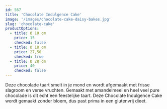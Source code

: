 ```yaml
---
id: 567
title: 'Chocolate Indulgence Cake'
image: '/images/chocolate-cake-daisy-bakes.jpg'
slug: 'chocolate-cake'
productOptions:
  - title: Ø 10 cm
    price: 15
    checked: false
  - title: Ø 18 cm
    price: 27,50
    checked: true
  - title: Ø 28 cm
    price: 40
    checked: false
---
```


Deze chocolade taart smelt in je mond en wordt afgemaakt met frisse slagroom en verse vruchten. Gemaakt met amandelmeel en heel veel pure chocolade is dit echt een feestelijke taart. Deze Chocolate Indulgence Cake wordt gemaakt zonder bloem, dus past prima in een glutenvrij dieet.
